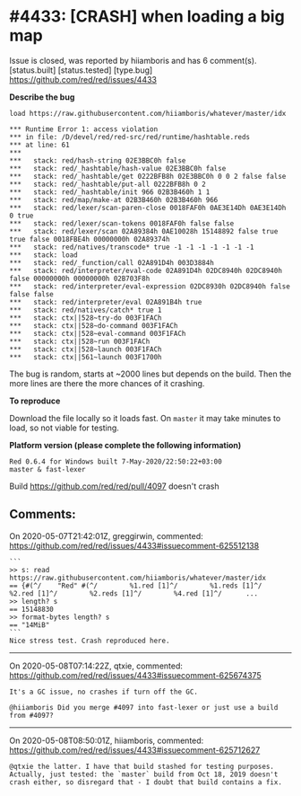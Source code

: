
#4433: [CRASH] when loading a big map
================================================================================
Issue is closed, was reported by hiiamboris and has 6 comment(s).
[status.built] [status.tested] [type.bug]
<https://github.com/red/red/issues/4433>

**Describe the bug**
```
load https://raw.githubusercontent.com/hiiamboris/whatever/master/idx

*** Runtime Error 1: access violation
*** in file: /D/devel/red/red-src/red/runtime/hashtable.reds
*** at line: 61
***
***   stack: red/hash-string 02E3BBC0h false
***   stack: red/_hashtable/hash-value 02E3BBC0h false
***   stack: red/_hashtable/get 0222BFB8h 02E3BBC0h 0 0 2 false false
***   stack: red/_hashtable/put-all 0222BFB8h 0 2
***   stack: red/_hashtable/init 966 02B3B460h 1 1
***   stack: red/map/make-at 02B3B460h 02B3B460h 966
***   stack: red/lexer/scan-paren-close 0018FAF0h 0AE3E14Dh 0AE3E14Dh 0 true
***   stack: red/lexer/scan-tokens 0018FAF0h false false
***   stack: red/lexer/scan 02A89384h 0AE10028h 15148892 false true true false 0018FBE4h 00000000h 02A89374h
***   stack: red/natives/transcode* true -1 -1 -1 -1 -1 -1 -1
***   stack: load
***   stack: red/_function/call 02A891D4h 003D3884h
***   stack: red/interpreter/eval-code 02A891D4h 02DC8940h 02DC8940h false 00000000h 00000000h 02B703F8h
***   stack: red/interpreter/eval-expression 02DC8930h 02DC8940h false false false
***   stack: red/interpreter/eval 02A891B4h true
***   stack: red/natives/catch* true 1
***   stack: ctx||528~try-do 003F1FACh
***   stack: ctx||528~do-command 003F1FACh
***   stack: ctx||528~eval-command 003F1FACh
***   stack: ctx||528~run 003F1FACh
***   stack: ctx||528~launch 003F1FACh
***   stack: ctx||561~launch 003F1700h
```
The bug is random, starts at ~2000 lines but depends on the build. Then the more lines are there the more chances of it crashing.

**To reproduce**

Download the file locally so it loads fast.
On `master` it may take minutes to load, so not viable for testing.

**Platform version (please complete the following information)**
```
Red 0.6.4 for Windows built 7-May-2020/22:50:22+03:00
master & fast-lexer
```
Build https://github.com/red/red/pull/4097 doesn't crash



Comments:
--------------------------------------------------------------------------------

On 2020-05-07T21:42:01Z, greggirwin, commented:
<https://github.com/red/red/issues/4433#issuecomment-625512138>

    ```
    >> s: read https://raw.githubusercontent.com/hiiamboris/whatever/master/idx
    == {#(^/    "Red" #(^/        %1.red [1]^/        %1.reds [1]^/        %2.red [1]^/        %2.reds [1]^/        %4.red [1]^/      ...
    >> length? s
    == 15148830
    >> format-bytes length? s
    == "14MiB"
    ```
    Nice stress test. Crash reproduced here.

--------------------------------------------------------------------------------

On 2020-05-08T07:14:22Z, qtxie, commented:
<https://github.com/red/red/issues/4433#issuecomment-625674375>

    It's a GC issue, no crashes if turn off the GC.
    
    @hiiamboris Did you merge #4097 into fast-lexer or just use a build from #4097?

--------------------------------------------------------------------------------

On 2020-05-08T08:50:01Z, hiiamboris, commented:
<https://github.com/red/red/issues/4433#issuecomment-625712627>

    @qtxie the latter. I have that build stashed for testing purposes. Actually, just tested: the `master` build from Oct 18, 2019 doesn't crash either, so disregard that - I doubt that build contains a fix. 

